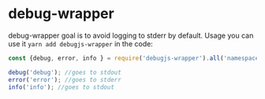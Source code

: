# debug-wrapper

 debug-wrapper goal is to avoid logging to stderr by default. 
 Usage you can use it
 `
 yarn add debugjs-wrapper
 `
 in the code:
 ```js
const {debug, error, info } = require('debugjs-wrapper').all('namespace:subnamespace');

debug('debug'); //goes to stdout
error('error'); //goes to stderr
info('info'); //goes to stdout
```